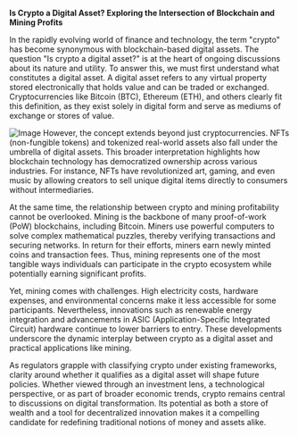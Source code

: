 **Is Crypto a Digital Asset? Exploring the Intersection of Blockchain and Mining Profits**

In the rapidly evolving world of finance and technology, the term "crypto" has become synonymous with blockchain-based digital assets. The question "Is crypto a digital asset?" is at the heart of ongoing discussions about its nature and utility. To answer this, we must first understand what constitutes a digital asset. A digital asset refers to any virtual property stored electronically that holds value and can be traded or exchanged. Cryptocurrencies like Bitcoin (BTC), Ethereum (ETH), and others clearly fit this definition, as they exist solely in digital form and serve as mediums of exchange or stores of value.


![Image](https://github.com/user-attachments/assets/31692037-0104-4703-abd1-696b6a7dd41b)
However, the concept extends beyond just cryptocurrencies. NFTs (non-fungible tokens) and tokenized real-world assets also fall under the umbrella of digital assets. This broader interpretation highlights how blockchain technology has democratized ownership across various industries. For instance, NFTs have revolutionized art, gaming, and even music by allowing creators to sell unique digital items directly to consumers without intermediaries.

At the same time, the relationship between crypto and mining profitability cannot be overlooked. Mining is the backbone of many proof-of-work (PoW) blockchains, including Bitcoin. Miners use powerful computers to solve complex mathematical puzzles, thereby verifying transactions and securing networks. In return for their efforts, miners earn newly minted coins and transaction fees. Thus, mining represents one of the most tangible ways individuals can participate in the crypto ecosystem while potentially earning significant profits.

Yet, mining comes with challenges. High electricity costs, hardware expenses, and environmental concerns make it less accessible for some participants. Nevertheless, innovations such as renewable energy integration and advancements in ASIC (Application-Specific Integrated Circuit) hardware continue to lower barriers to entry. These developments underscore the dynamic interplay between crypto as a digital asset and practical applications like mining.

As regulators grapple with classifying crypto under existing frameworks, clarity around whether it qualifies as a digital asset will shape future policies. Whether viewed through an investment lens, a technological perspective, or as part of broader economic trends, crypto remains central to discussions on digital transformation. Its potential as both a store of wealth and a tool for decentralized innovation makes it a compelling candidate for redefining traditional notions of money and assets alike.
